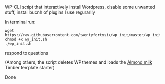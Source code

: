 WP-CLI script that interactively install Wordpress,
disable some unwanted stuff, install bucnh of plugins I use regurarily

In terminal run:
```
wget https://raw.githubusercontent.com/twentyfortysix/wp_init/master/wp_init.sh
chmod +x wp_init.sh
./wp_init.sh
```
respond to questions

(Among others, the script deletes WP themes and loads the <a href="https://github.com/twentyfortysix/almond-milk">Almond milk</a> Timber template starter)


Done
